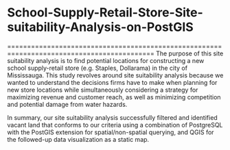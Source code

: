# School-Supply-Retail-Store-Site-suitability-Analysis-on-PostGIS
===========================================================================================
The purpose of this site suitability analysis is to find potential locations for constructing a
new school supply-retail store (e.g. Staples, Dollarama) in the city of Mississauga.
This study revolves around site suitability analysis because we wanted to understand the
decisions firms have to make when planning for new store locations while simultaneously
considering a strategy for maximizing revenue and customer reach, as well as minimizing
competition and potential damage from water hazards.

In summary, our site suitability analysis successfully filtered and identified vacant land that
conforms to our criteria using a combination of PostgreSQL with the PostGIS extension for
spatial/non-spatial querying, and QGIS for the followed-up data visualization as a static map.
